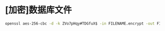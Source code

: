 # [加密]数据库文件

```sh
openssl aes-256-cbc -d -k ZVo7pHqy#TDGfuX$ -in FILENAME.encrypt -out FILENAME
```
